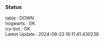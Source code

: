 ### Status


table : DOWN  
hogwarts : OK  
icy-bot : OK  
Latest Update : 2024-09-23 16:11:41.430238
